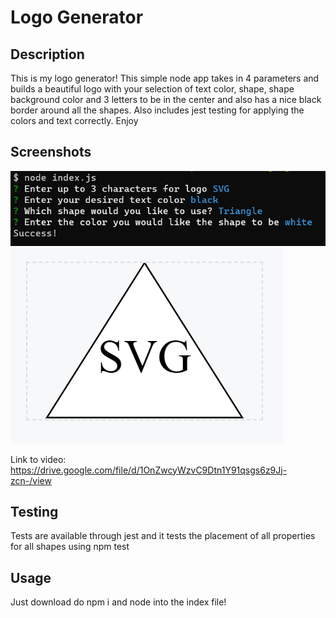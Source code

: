 # Logo Generator

## Description

This is my logo generator! This simple node app takes in 4 parameters and builds a beautiful logo with your selection of text color, shape, shape background color and 3 letters to be in the center and also has a nice black border around all the shapes. Also includes jest testing for applying the colors and text correctly. Enjoy

## Screenshots

![Screenshot](./Assets/screenshots/SS_1.png)
![Screenshot](./Assets/screenshots/logo_ss.png)

Link to video: https://drive.google.com/file/d/1OnZwcyWzvC9Dtn1Y91qsgs6z9Jj-zcn-/view

## Testing

Tests are available through jest and it tests the placement of all properties for all shapes using npm test 

## Usage

Just download do npm i and node into the index file!
